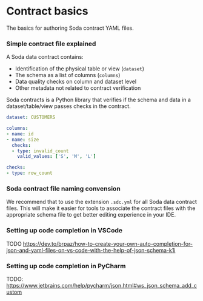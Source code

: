 # Contract basics

The basics for authoring Soda contract YAML files.

### Simple contract file explained

A Soda data contract contains:

* Identification of the physical table or view (`dataset`)
* The schema as a list of columns (`columns`)
* Data quality checks on column and dataset level
* Other metadata not related to contract verification

Soda contracts is a Python library that verifies if the schema and data in a dataset/table/view
passes checks in the contract.

```yaml
dataset: CUSTOMERS

columns:
- name: id
- name: size
  checks:
  - type: invalid_count
    valid_values: ['S', 'M', 'L']

checks:
- type: row_count
```

### Soda contract file naming convension

We recommend that to use the extension `.sdc.yml` for all Soda data contract files.
This will make it easier for tools to associate the contract files with the
appropriate schema file to get better editing experience in your IDE.

### Setting up code completion in VSCode

TODO https://dev.to/brpaz/how-to-create-your-own-auto-completion-for-json-and-yaml-files-on-vs-code-with-the-help-of-json-schema-k1i

### Setting up code completion in PyCharm

TODO: https://www.jetbrains.com/help/pycharm/json.html#ws_json_schema_add_custom
